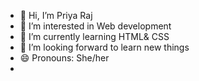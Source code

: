 - 👋 Hi, I’m Priya Raj 
- 👀 I’m interested in Web development 
- 🌱 I’m currently learning HTML& CSS
- 💞️ I’m looking forward to learn new things
- 😄 Pronouns: She/her
- 

<!---
priya9131/priya9131 is a ✨ special ✨ repository because its `README.md` (this file) appears on your GitHub profile.
You can click the Preview link to take a look at your changes.
--->
